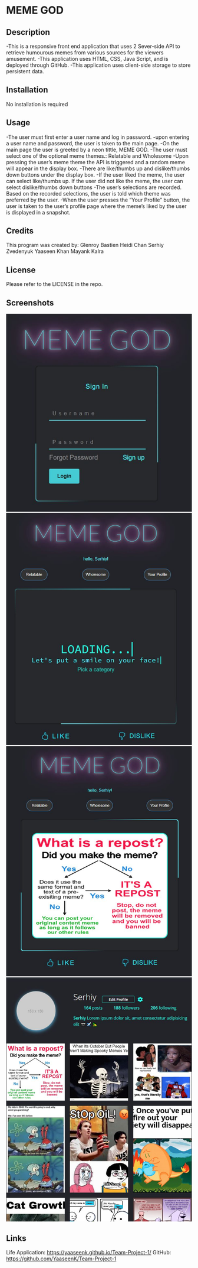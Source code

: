 # MEME GOD

## Description

-This is a responsive front end application that uses 2 Sever-side API to retrieve humourous memes from various sources for the viewers amusement.
-This application uses HTML, CSS, Java Script, and is deployed through GitHub.
-This application uses client-side storage to store persistent data.

## Installation

No installation is required

## Usage

-The user must first enter a user name and log in password.
-upon entering a user name and password, the user is taken to the main page.
-On the main page the user is greeted by a neon tittle, MEME GOD.
-The user must select one of the optional meme themes.: Relatable and Wholesome
-Upon pressing the user’s meme theme the API is triggered and a random meme will appear in the display box.
-There are like/thumbs up and dislike/thumbs down buttons under the display box.
-If the user liked the meme, the user can select like/thumbs up. If the user did not like the meme, the user can select dislike/thumbs down buttons
-The user’s selections are recorded. Based on the recorded selections, the user is told which theme was preferred by the user.
-When the user presses the “Your Profile” button, the user is taken to the user’s profile page where the meme’s liked by the user is displayed in a snapshot.

## Credits

This program was created by:
Glenroy Bastien
Heidi Chan
Serhiy Zvedenyuk 
Yaaseen Khan
Mayank Kalra

## License

Please refer to the LICENSE in the repo.

## Screenshots

![Login page](/public/assets/images/Login%20page.jpg)
![Main page](/public/assets/images/Main%20page.jpg)
![Main page with memes](/public/assets/images/Main%20page%20with%20meme.jpg)
![Profile page with liked memes](/public/assets/images/Profile%20page%20with%20liked%20meme.jpg)

## Links

Life Application: https://yaaseenk.github.io/Team-Project-1/
GitHub: https://github.com/YaaseenK/Team-Project-1


